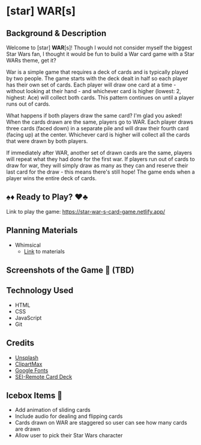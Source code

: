 # [star] WAR[s]

## Background & Description
Welcome to [star] **WAR**[s]! Though I would not consider myself the biggest Star Wars fan, I thought it would be fun to build a War card game with a Star WARs theme, get it? 

War is a simple game that requires a deck of cards and is typically played by two people. The game starts with the deck dealt in half so each player has their own set of cards. Each player will draw one card at a time - without looking at their hand - and whichever card is higher (lowest: 2, highest: Ace) will collect both cards. This pattern continues on until a player runs out of cards.

What happens if both players draw the same card? I'm glad you asked! When the cards drawn are the same, players go to WAR. Each player draws three cards (faced down) in a separate pile and will draw their fourth card (facing up) at the center. Whichever card is higher will collect all the cards that were drawn by both players. 

If immediately after WAR, another set of drawn cards are the same, players will repeat what they had done for the first war. If players run out of cards to draw for war, they will simply draw as many as they can and reserve their last card for the draw - this means there's still hope! The game ends when a player wins the entire deck of cards.

## ♠️♦️ Ready to Play? ♥️♣️
Link to play the game: https://star-war-s-card-game.netlify.app/

## Planning Materials
- Whimsical
  - [Link](https://whimsical.com/war-card-game-PC6HNmG7g4ARFu5GctUNBG) to materials

## Screenshots of the Game 📸 (TBD)

## Technology Used
- HTML
- CSS
- JavaScript
- Git

## Credits
- [Unsplash](https://unsplash.com/)
- [ClipartMax](https://www.clipartmax.com/)
- [Google Fonts](https://fonts.google.com/)
- [SEI-Remote Card Deck](https://github.com/SEI-Remote/css-card-deck.git)

## Icebox Items 🧊
- Add animation of sliding cards
- Include audio for dealing and flipping cards
- Cards drawn on WAR are staggered so user can see how many cards are drawn
- Allow user to pick their Star Wars character